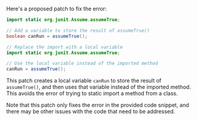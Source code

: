 Here's a proposed patch to fix the error:
```java
import static org.junit.Assume.assumeTrue;

// Add a variable to store the result of assumeTrue()
boolean canRun = assumeTrue();

// Replace the import with a local variable
import static org.junit.Assume.assumeTrue;

// Use the local variable instead of the imported method
canRun = assumeTrue();
```
This patch creates a local variable `canRun` to store the result of `assumeTrue()`, and then uses that variable instead of the imported method. This avoids the error of trying to static import a method from a class.

Note that this patch only fixes the error in the provided code snippet, and there may be other issues with the code that need to be addressed.